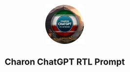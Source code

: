 <div align="center">
    <img src="./Charon-ChatGPT-RTL-Prompt/icons/icon128.png" alt="Charon ChatGPT RTL Prompt"/>
    <h1>Charon ChatGPT RTL Prompt</h1>
</div>
